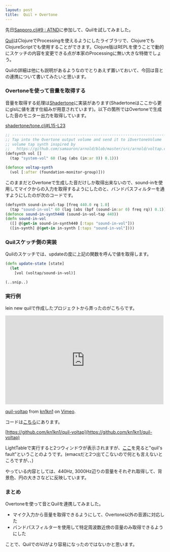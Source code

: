 ```yaml
---
layout: post
title:  Quil + Overtone
---
```

先日[Sapporo.clj#9 : ATND](https://atnd.org/events/74457)に参加して、Quilを試してみました。

[Quil](http://quil.info/)はClojureでProcessingを使えるようにしたライブラリで、ClojureでもClojureScriptでも使用することができます。Clojure版はREPLを使うことで動的にスケッチの内容を変更できる点が本家のProcessingに無い大きな特徴でしょう。

Quilの詳細は他にも説明があるようなのでとりあえず置いておいて、今回は音との連携について書いてみたいと思います。

### Overtoneを使って音量を取得する

音量を取得する処理は[Shadertone](https://github.com/overtone/shadertone)に実装があります(Shadertoneはここから更にglslに値を渡す仕組みが用意されています)。以下の箇所ではOvertoneで生成した音のモニター出力を取得しています。

[shadertone/tone.clj#L15-L23](https://github.com/overtone/shadertone/blob/v0.2.5/src/shadertone/tone.clj#L15-L23)

```clojure
;; ----------------------------------------------------------------------
;; Tap into the Overtone output volume and send it to iOvertoneVolume
;; volume tap synth inspired by
;;   https://github.com/samaaron/arnold/blob/master/src/arnold/voltap.clj
(defsynth vol []
  (tap "system-vol" 60 (lag (abs (in:ar 0)) 0.1)))

(defonce voltap-synth
  (vol [:after (foundation-monitor-group)]))
```

このままだとOvertoneで生成した音だけしか取得出来ないので、sound-inを使用してマイクからの入力を取得するようにしたのと、バンドパスフィルターを通すようにしたのが次のコードです。

```clojure
(defsynth sound-in-vol-tap [freq 440.0 rq 1.0]
  (tap "sound-in-vol" 60 (lag (abs (bpf (sound-in:ar 0) freq rq)) 0.1)))
(defonce sound-in-synth440 (sound-in-vol-tap 440))
(defn sound-in-vol
  ([] @(get-in sound-in-synth440 [:taps "sound-in-vol"]))
  ([in-synth] @(get-in in-synth [:taps "sound-in-vol"])))
```

### Quilスケッチ側の実装

Quilのスケッチでは、updateの度に上記の関数を呼んで値を取得します。

```clojure
(defn update-state [state]
  (let
    [vol (voltap/sound-in-vol)]

(..snip..)
```

### 実行例

lein new quilで作成したプロジェクトから弄ったのがこちらです。

<iframe src="https://player.vimeo.com/video/157720429" width="500" height="281" frameborder="0" webkitallowfullscreen mozallowfullscreen allowfullscreen></iframe>
<p><a href="https://vimeo.com/157720429">quil-voltap</a> from <a href="https://vimeo.com/user1962356">kn1kn1</a> on <a href="https://vimeo.com">Vimeo</a>.</p>

コードは[こちら](https://github.com/kn1kn1/quil-voltap)にあります。

[https://github.com/kn1kn1/quil-voltap](https://github.com/kn1kn1/quil-voltap)

LightTableで実行すると2つウィンドウが表示されますが、[ここ](https://github.com/LightTable/LightTable/issues/150)を見ると"quil's fault"ということのようです。(emacsだと2つ出てこないので何とも言えないところですが、、)

やっている内容としては、440Hz, 3000Hz辺りの音量をそれぞれ取得して、背景色、円の大きさなどに反映しています。


### まとめ

Overtoneを使って音とQuilを連携してみました。

* マイク入力から音量を取得できるようにして、Overtone以外の音源に対応した
* バンドパスフィルターを使用して特定周波数近傍の音量のみ取得できるようにした

ことで、QuilでのVJがより容易になったのではないかと思います。
